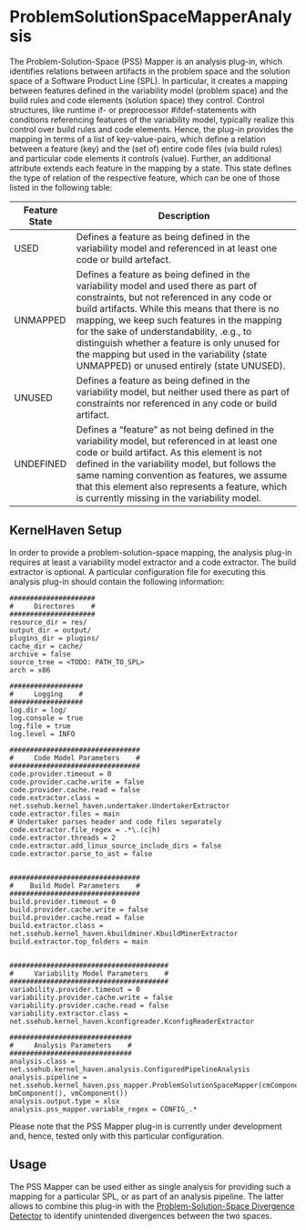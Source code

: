 # ProblemSolutionSpaceMapperAnalysis
The Problem-Solution-Space (PSS) Mapper is an analysis plug-in, which identifies relations between artifacts in the problem space and the solution space of a Software Product Line (SPL). In particular, it creates a mapping between features defined in the variability model (problem space) and the build rules and code elements (solution space) they control. Control structures, like runtime if- or preprocessor #ifdef-statements with conditions referencing features of the variability model, typically realize this control over build rules and code elements. Hence, the plug-in provides the mapping in terms of a list of key-value-pairs, which define a relation between a feature (key) and the (set of) entire code files (via build rules) and particular code elements it controls (value). Further, an additional attribute extends each feature in the mapping by a state. This state defines the type of relation of the respective feature, which can be one of those listed in the following table:

Feature State | Description
------------- | -----------
USED | Defines a feature as being defined in the variability model and referenced in at least one code or build artefact.
UNMAPPED | Defines a feature as being defined in the variability model and used there as part of constraints, but not referenced in any code or build artifacts. While this means that there is no mapping, we keep such features in the mapping for the sake of understandability, .e.g., to distinguish whether a feature is only unused for the mapping but used in the variability (state UNMAPPED) or unused entirely (state UNUSED).
UNUSED | Defines a feature as being defined in the variability model, but neither used there as part of constraints nor referenced in any code or build artifact.
UNDEFINED | Defines a “feature” as not being defined in the variability model, but referenced in at least one code or build artifact. As this element is not defined in the variability model, but follows the same naming convention as features, we assume that this element also represents a feature, which is currently missing in the variability model.

## KernelHaven Setup
In order to provide a problem-solution-space mapping, the analysis plug-in requires at least a variability model extractor and a code extractor. The build extractor is optional. A particular configuration file for executing this analysis plug-in should contain the following information:

```
#####################
#     Directores    #
#####################
resource_dir = res/
output_dir = output/
plugins_dir = plugins/
cache_dir = cache/
archive = false
source_tree = <TODO: PATH_TO_SPL>
arch = x86

##################
#     Logging    #
##################
log.dir = log/
log.console = true
log.file = true
log.level = INFO

################################
#     Code Model Parameters    #
################################
code.provider.timeout = 0
code.provider.cache.write = false
code.provider.cache.read = false
code.extractor.class =  net.ssehub.kernel_haven.undertaker.UndertakerExtractor
code.extractor.files = main
# Undertaker parses header and code files separately
code.extractor.file_regex = .*\.(c|h)
code.extractor.threads = 2
code.extractor.add_linux_source_include_dirs = false
code.extractor.parse_to_ast = false


################################
#    Build Model Parameters    #
################################
build.provider.timeout = 0
build.provider.cache.write = false
build.provider.cache.read = false
build.extractor.class = net.ssehub.kernel_haven.kbuildminer.KbuildMinerExtractor
build.extractor.top_folders = main


#######################################
#     Variability Model Parameters    #
#######################################
variability.provider.timeout = 0
variability.provider.cache.write = false
variability.provider.cache.read = false
variability.extractor.class = net.ssehub.kernel_haven.kconfigreader.KconfigReaderExtractor

##############################
#     Analysis Parameters    #
##############################
analysis.class = net.ssehub.kernel_haven.analysis.ConfiguredPipelineAnalysis
analysis.pipeline = net.ssehub.kernel_haven.pss_mapper.ProblemSolutionSpaceMapper(cmComponent(), bmComponent(), vmComponent())
analysis.output.type = xlsx
analysis.pss_mapper.variable_regex = CONFIG_.*
```

Please note that the PSS Mapper plug-in is currently under development and, hence, tested only with this particular configuration.

## Usage
The PSS Mapper can be used either as single analysis for providing such a mapping for a particular SPL, or as part of an analysis pipeline. The latter allows to combine this plug-in with the [Problem-Solution-Space Divergence Detector](https://github.com/KernelHaven/ProblemSolutionSpaceDivergenceDetectorAnalysis) to identify unintended divergences between the two spaces.

